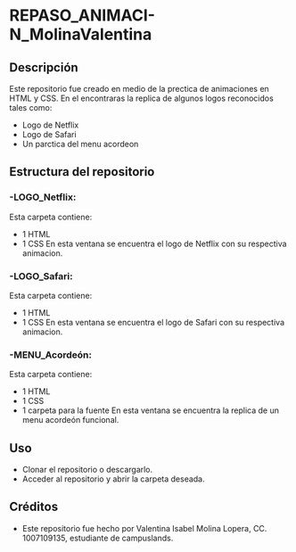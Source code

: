 # REPASO_ANIMACI-N_MolinaValentina

## Descripción
Este repositorio fue creado en medio de la prectica de animaciones en HTML y CSS.
En el encontraras la replica de algunos logos reconocidos tales como:
- Logo de Netflix
- Logo de Safari
- Un parctica del menu acordeon

## Estructura del repositorio

### -LOGO_Netflix:
Esta carpeta contiene:
- 1 HTML
- 1 CSS
En esta ventana se encuentra el logo de Netflix con su respectiva animacion.

### -LOGO_Safari:
Esta carpeta contiene:
- 1 HTML
- 1 CSS
En esta ventana se encuentra el logo de Safari con su respectiva animacion.

### -MENU_Acordeón:
Esta carpeta contiene:
- 1 HTML
- 1 CSS
- 1 carpeta para la fuente
En esta ventana se encuentra la replica de un menu acordeón funcional.

## Uso
- Clonar el repositorio o descargarlo.
- Acceder al repositorio y abrir la carpeta deseada.

## Créditos

- Este repositorio fue hecho por Valentina Isabel Molina Lopera, CC. 1007109135, estudiante de campuslands.
